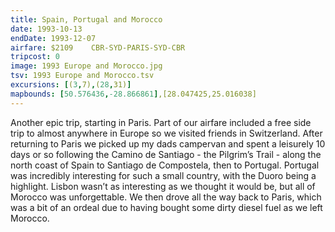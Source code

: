 ```yaml
---
title: Spain, Portugal and Morocco
date: 1993-10-13
endDate: 1993-12-07
airfare: $2109    CBR-SYD-PARIS-SYD-CBR
tripcost: 0
image: 1993 Europe and Morocco.jpg
tsv: 1993 Europe and Morocco.tsv
excursions: [(3,7),(28,31)]
mapbounds: [50.576436,-28.866861],[28.047425,25.016038]
---
```


Another epic trip, starting in Paris. Part of our airfare included a free side trip to almost anywhere in Europe so we visited friends in Switzerland. After returning to Paris we picked up my dads campervan and spent a leisurely 10 days or so following the Camino de Santiago - the Pilgrim’s Trail - along the north coast of Spain to Santiago de Compostela, then to Portugal. Portugal was incredibly interesting for such a small country, with the Duoro being a highlight. Lisbon wasn’t as interesting as we thought it would be, but all of Morocco was unforgettable. We then drove all the way back to Paris, which was a bit of an ordeal due to having bought some dirty diesel fuel as we left Morocco.
